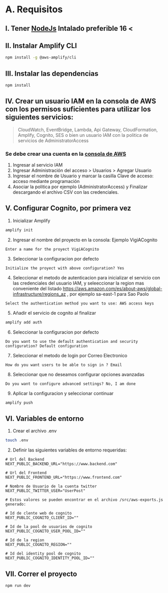 # A. Requisitos
## I. Tener [NodeJs](https://nodejs.org/es/) Intalado preferible 16 <

## II. Instalar Amplify CLI
```sh
npm install -g @aws-amplify/cli
```

## III. Instalar las dependencias
```sh
npm install 
```
## IV. Crear un usuario IAM en la consola de AWS con los permisos suficientes para utilizar los siguientes servicios:
> CloudWatch, EventBridge, Lambda, Api Gateway, CloudFormation, Amplify, Cognito, SES o bien un usuario IAM con la politica de servicios de AdministratorAccess

### Se debe crear una cuenta en la [consola de AWS](https://aws.amazon.com/es/)

1. Ingresar al servicio IAM
2. Ingresar Administración del acceso > Usuarios > Agregar Usuario
3. Ingresar el nombre de Usuario y marcar la casilla Clave de acceso: acceso mediante programación
4. Asociar la politica por ejemplo  (AdministratorAccess) y Finalizar descargando el archivo CSV con las credenciales.  

## V. Configurar Cognito, por primera vez
1. Inicializar Amplify
```sh
amplify init
```
2. Ingresar el nombre del proyecto en la consola: Ejemplo VigiACognito
```console
Enter a name for the proyect VigiACognito
```
3. Seleccionar la configuracion por defecto
```console
Initialize the proyect with above configuration? Yes
```
4. Seleccionar el metodo de autenticacion para inicializar el servicio con las credenciales del usuario IAM, y seleeccionar la region mas conveniente del listado https://aws.amazon.com/es/about-aws/global-infrastructure/regions_az , por ejemplo sa-east-1 para Sao Paolo
```console
Select the authentication method you want to use: AWS access keys
```
5. Añadir el servicio de cognito al finalizar
```sh
amplify add auth
```
6. Seleccionar la configuracion por defecto
```console
Do you want to use the default authentication and security configuration? Default configuration
```
7. Seleccionar el metodo de login por Correo Electronico
```console
How do you want users to be able to sign in ? Email
```
8. Seleccionar que no deseamos configurar opciones avanzadas
```console
Do you want to configure advanced settings? No, I am done
```

9. Aplicar la configuracion y seleccionar continuar
```sh
amplify push
```
## VI. Variables de entorno
1. Crear el archivo .env 
```sh
touch .env
```
2. Definir las siguientes variables de entorno requeridas:
```env
# Url del Backend
NEXT_PUBLIC_BACKEND_URL="https://www.backend.com"

# Url del Frontend
NEXT_PUBLIC_FRONTEND_URL="https://www.frontend.com"

# Nombre de Usuario de la cuenta twitter
NEXT_PUBLIC_TWITTER_USER="UserPost"

# Estos valores se pueden encontrar en el archivo /src/aws-exports.js generado:

# Id de clente web de cognito
NEXT_PUBLIC_COGNITO_CLIENT_ID=""

# Id de la pool de usuarios de cognito
NEXT_PUBLIC_COGNITO_USER_POOL_ID=""

# Id de la region
NEXT_PUBLIC_COGNITO_REGION=""

# Id del identity pool de cognito
NEXT_PUBLIC_COGNITO_IDENTITY_POOL_ID=""
```
## VII. Correr el proyecto
```sh
npm run dev
```